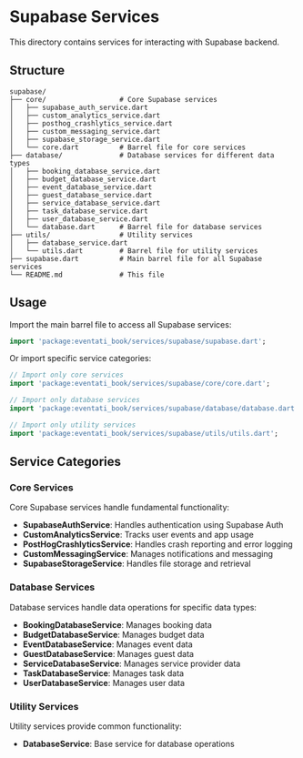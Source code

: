 # Supabase Services

This directory contains services for interacting with Supabase backend.

## Structure

```
supabase/
├── core/                  # Core Supabase services
│   ├── supabase_auth_service.dart
│   ├── custom_analytics_service.dart
│   ├── posthog_crashlytics_service.dart
│   ├── custom_messaging_service.dart
│   ├── supabase_storage_service.dart
│   └── core.dart          # Barrel file for core services
├── database/              # Database services for different data types
│   ├── booking_database_service.dart
│   ├── budget_database_service.dart
│   ├── event_database_service.dart
│   ├── guest_database_service.dart
│   ├── service_database_service.dart
│   ├── task_database_service.dart
│   ├── user_database_service.dart
│   └── database.dart      # Barrel file for database services
├── utils/                 # Utility services
│   ├── database_service.dart
│   └── utils.dart         # Barrel file for utility services
├── supabase.dart          # Main barrel file for all Supabase services
└── README.md              # This file
```

## Usage

Import the main barrel file to access all Supabase services:

```dart
import 'package:eventati_book/services/supabase/supabase.dart';
```

Or import specific service categories:

```dart
// Import only core services
import 'package:eventati_book/services/supabase/core/core.dart';

// Import only database services
import 'package:eventati_book/services/supabase/database/database.dart';

// Import only utility services
import 'package:eventati_book/services/supabase/utils/utils.dart';
```

## Service Categories

### Core Services

Core Supabase services handle fundamental functionality:

- **SupabaseAuthService**: Handles authentication using Supabase Auth
- **CustomAnalyticsService**: Tracks user events and app usage
- **PostHogCrashlyticsService**: Handles crash reporting and error logging
- **CustomMessagingService**: Manages notifications and messaging
- **SupabaseStorageService**: Handles file storage and retrieval

### Database Services

Database services handle data operations for specific data types:

- **BookingDatabaseService**: Manages booking data
- **BudgetDatabaseService**: Manages budget data
- **EventDatabaseService**: Manages event data
- **GuestDatabaseService**: Manages guest data
- **ServiceDatabaseService**: Manages service provider data
- **TaskDatabaseService**: Manages task data
- **UserDatabaseService**: Manages user data

### Utility Services

Utility services provide common functionality:

- **DatabaseService**: Base service for database operations
